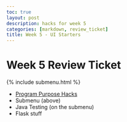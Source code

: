 ```yaml
---
toc: true
layout: post
description: hacks for week 5
categories: [markdown, review_ticket]
title: Week 5 - UI Starters
---
```

# Week 5 Review Ticket

{% include submenu.html %}

<ul>
    <li><a href="/CS_Swag/jupyter/markdown/2022/09/05/Program_Purpose_Hacks.html">Program Purpose Hacks</a></li>
    <li>Submenu (above)</li>
    <li>Java Testing (on the submenu)</li>
    <li>Flask stuff</li>
</ul>